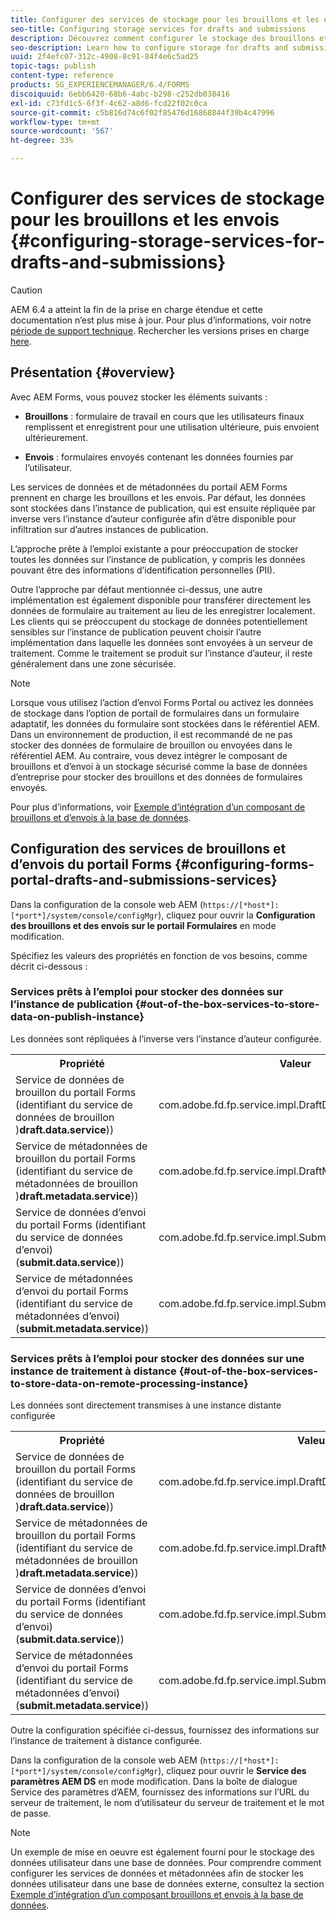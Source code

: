 ```yaml
---
title: Configurer des services de stockage pour les brouillons et les envois
seo-title: Configuring storage services for drafts and submissions
description: Découvrez comment configurer le stockage des brouillons et des envois
seo-description: Learn how to configure storage for drafts and submissions
uuid: 2f4efc07-312c-4908-8c91-84f4e6c5ad25
topic-tags: publish
content-type: reference
products: SG_EXPERIENCEMANAGER/6.4/FORMS
discoiquuid: 6ebb6420-68b6-4abc-b298-c252db038416
exl-id: c73fd1c5-6f3f-4c62-a8d6-fcd22f02c0ca
source-git-commit: c5b816d74c6f02f85476d16868844f39b4c47996
workflow-type: tm+mt
source-wordcount: '567'
ht-degree: 33%

---
```


# Configurer des services de stockage pour les brouillons et les envois {#configuring-storage-services-for-drafts-and-submissions}

>[!CAUTION]
>
>AEM 6.4 a atteint la fin de la prise en charge étendue et cette documentation n’est plus mise à jour. Pour plus d’informations, voir notre [période de support technique](https://helpx.adobe.com/fr/support/programs/eol-matrix.html). Rechercher les versions prises en charge [here](https://experienceleague.adobe.com/docs/?lang=fr).

## Présentation {#overview}

Avec AEM Forms, vous pouvez stocker les éléments suivants :

* **Brouillons** : formulaire de travail en cours que les utilisateurs finaux remplissent et enregistrent pour une utilisation ultérieure, puis envoient ultérieurement.

* **Envois** : formulaires envoyés contenant les données fournies par l’utilisateur.

Les services de données et de métadonnées du portail AEM Forms prennent en charge les brouillons et les envois. Par défaut, les données sont stockées dans l’instance de publication, qui est ensuite répliquée par inverse vers l’instance d’auteur configurée afin d’être disponible pour infiltration sur d’autres instances de publication.

L’approche prête à l’emploi existante a pour préoccupation de stocker toutes les données sur l’instance de publication, y compris les données pouvant être des informations d’identification personnelles (PII).

Outre l’approche par défaut mentionnée ci-dessus, une autre implémentation est également disponible pour transférer directement les données de formulaire au traitement au lieu de les enregistrer localement. Les clients qui se préoccupent du stockage de données potentiellement sensibles sur l’instance de publication peuvent choisir l’autre implémentation dans laquelle les données sont envoyées à un serveur de traitement. Comme le traitement se produit sur l’instance d’auteur, il reste généralement dans une zone sécurisée.

>[!NOTE]
>
>Lorsque vous utilisez l’action d’envoi Forms Portal ou activez les données de stockage dans l’option de portail de formulaires dans un formulaire adaptatif, les données du formulaire sont stockées dans le référentiel AEM. Dans un environnement de production, il est recommandé de ne pas stocker des données de formulaire de brouillon ou envoyées dans le référentiel AEM. Au contraire, vous devez intégrer le composant de brouillons et d’envoi à un stockage sécurisé comme la base de données d’entreprise pour stocker des brouillons et des données de formulaires envoyés.
>
>Pour plus d’informations, voir [Exemple d’intégration d’un composant de brouillons et d’envois à la base de données](/help/forms/using/integrate-draft-submission-database.md).

## Configuration des services de brouillons et d’envois du portail Forms {#configuring-forms-portal-drafts-and-submissions-services}

Dans la configuration de la console web AEM (`https://[*host*]:[*port*]/system/console/configMgr`), cliquez pour ouvrir la **Configuration des brouillons et des envois sur le portail Formulaires** en mode modification.

Spécifiez les valeurs des propriétés en fonction de vos besoins, comme décrit ci-dessous :

### Services prêts à l’emploi pour stocker des données sur l’instance de publication {#out-of-the-box-services-to-store-data-on-publish-instance}

Les données sont répliquées à l’inverse vers l’instance d’auteur configurée.

<table> 
 <tbody>
  <tr>
   <th>Propriété</th> 
   <th>Valeur</th> 
  </tr>
  <tr>
   <td>Service de données de brouillon du portail Forms (identifiant du service de données de brouillon )<strong>draft.data.service</strong>))</td> 
   <td>com.adobe.fd.fp.service.impl.DraftDataServiceImpl<br /> </td> 
  </tr>
  <tr>
   <td>Service de métadonnées de brouillon du portail Forms (identifiant du service de métadonnées de brouillon )<strong>draft.metadata.service</strong>))</td> 
   <td>com.adobe.fd.fp.service.impl.DraftMetadataServiceImpl<br /> </td> 
  </tr>
  <tr>
   <td>Service de données d’envoi du portail Forms (identifiant du service de données d’envoi) (<strong>submit.data.service</strong>))</td> 
   <td>com.adobe.fd.fp.service.impl.SubmitDataServiceImpl<br /> </td> 
  </tr>
  <tr>
   <td>Service de métadonnées d’envoi du portail Forms (identifiant du service de métadonnées d’envoi) (<strong>submit.metadata.service</strong>))</td> 
   <td>com.adobe.fd.fp.service.impl.SubmitMetadataServiceImpl<br /> </td> 
  </tr>
 </tbody>
</table>

### Services prêts à l’emploi pour stocker des données sur une instance de traitement à distance {#out-of-the-box-services-to-store-data-on-remote-processing-instance}

Les données sont directement transmises à une instance distante configurée

<table> 
 <tbody>
  <tr>
   <th>Propriété</th> 
   <th>Valeur</th> 
  </tr>
  <tr>
   <td>Service de données de brouillon du portail Forms (identifiant du service de données de brouillon )<strong>draft.data.service</strong>))</td> 
   <td>com.adobe.fd.fp.service.impl.DraftDataServiceRemoteImpl<br /> </td> 
  </tr>
  <tr>
   <td>Service de métadonnées de brouillon du portail Forms (identifiant du service de métadonnées de brouillon )<strong>draft.metadata.service</strong>))</td> 
   <td>com.adobe.fd.fp.service.impl.DraftMetadataServiceRemoteImpl<br /> </td> 
  </tr>
  <tr>
   <td>Service de données d’envoi du portail Forms (identifiant du service de données d’envoi) (<strong>submit.data.service</strong>))</td> 
   <td>com.adobe.fd.fp.service.impl.SubmitDataServiceRemoteImpl<br /> </td> 
  </tr>
  <tr>
   <td>Service de métadonnées d’envoi du portail Forms (identifiant du service de métadonnées d’envoi) (<strong>submit.metadata.service</strong>))</td> 
   <td>com.adobe.fd.fp.service.impl.SubmitMetadataServiceRemoteImpl<br /> </td> 
  </tr>
 </tbody>
</table>

Outre la configuration spécifiée ci-dessus, fournissez des informations sur l’instance de traitement à distance configurée.

Dans la configuration de la console web AEM (`https://[*host*]:[*port*]/system/console/configMgr`), cliquez pour ouvrir le **Service des paramètres AEM DS** en mode modification. Dans la boîte de dialogue Service des paramètres d’AEM, fournissez des informations sur l’URL du serveur de traitement, le nom d’utilisateur du serveur de traitement et le mot de passe.

>[!NOTE]
>
>Un exemple de mise en oeuvre est également fourni pour le stockage des données utilisateur dans une base de données. Pour comprendre comment configurer les services de données et métadonnées afin de stocker les données utilisateur dans une base de données externe, consultez la section [Exemple d’intégration d’un composant brouillons et envois à la base de données](/help/forms/using/integrate-draft-submission-database.md).
